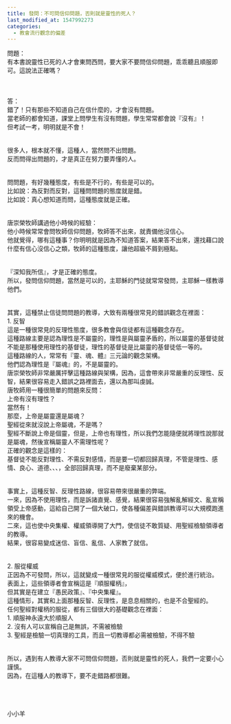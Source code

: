 ```yaml
---
title: 發問：不可問信仰問題，否則就是靈性的死人？
last_modified_at: 1547992273
categories:
  - 教會流行觀念的偏差
---
```


問題：<br>有本書說靈性已死的人才會東問西問，要大家不要問信仰問題，乖乖聽且順服即可。這說法正確嗎？<br><!--more--><br><br><br>答：<br>錯了！只有那些不知道自己在信什麼的，才會沒有問題。<br>當老師的都會知道，課堂上問學生有沒有問題，學生常常都會說『沒有』！<br>但考試一考，明明就是不會！<br><br> <br>很多人，根本就不懂，這種人，當然問不出問題。<br>反而問得出問題的，才是真正在努力要弄懂的人。<br><br> <br>問問題，有好幾種態度，有些是不行的，有些是可以的。<br>比如說：為反對而反對，這種問問題的態度就是錯。<br>比如說：真心想知道而問，這種態度就是正確。<br><br> <br>唐崇榮牧師講過他小時候的經驗：<br>他小時候常常會問牧師信仰問題，牧師答不出來，就責備他沒信心。<br>他就覺得，哪有這種事？你明明就是因為不知道答案，結果答不出來，還找藉口說什麼有信心沒信心之類，牧師的這種態度，讓他超級不屑到極點。<br><br> <br>『深知我所信』，才是正確的態度。<br>所以，發問信仰問題，當然是可以的，主耶穌的門徒就常常發問，主耶穌一樣教導他們。<br><br><br>其實，這種禁止信徒問問題的教導，大致有兩種很常見的錯誤觀念在裡面：<br>1.	反智<br>這是一種很常見的反理性態度，很多教會與信徒都有這種觀念存在。<br>這種路線主要是認為理性是不屬靈的，理性是與屬靈矛盾的，所以屬靈的基督徒就不能是那種使用理性的基督徒，理性的基督徒是比屬靈的基督徒低一等的。<br>這種路線的人，常常有『靈、魂、體』三元論的觀念架構。<br>他們認為理性是『屬魂』的，不是屬靈的。<br>唐崇榮牧師非常嚴厲抨擊這種路線與架構，因為，這會帶來非常嚴重的反理性、反智，結果很容易走入錯誤之路裡面去，還以為那叫虔誠。<br>唐牧師用一種很簡單的問題來反問：<br>上帝有沒有理性？<br>當然有！<br>那麼，上帝是屬靈還是屬魂？<br>聖經從來就沒說上帝屬魂，不是嗎？<br>聖經不斷說上帝是個靈，但是，上帝也有理性，所以我們怎能隨便就將理性說那就是屬魂，然後宣稱屬靈人不需理性呢？<br>正確的觀念是這樣的：<br>基督徒不能反對理性、不需反對感情，而是要一切都回歸真理，不管是理性、感情、良心、道德、、、，全部回歸真理，而不是廢棄某部分。<br><br><br>事實上，這種反智、反理性路線，很容易帶來很嚴重的弊端。<br>一來，因為不使用理性，而是訴諸直覺、感覺，結果很容易強解亂解經文、亂宣稱領受上帝感動，這給自己開了一個大破口，使各種偏差與錯誤教導可以大規模跑進來的機會。<br>二來，這也使中央集權、權威領導開了大門，使信徒不敢質疑、用聖經檢驗領導者的教導。<br>結果，很容易變成迷信、盲信、亂信、人家教了就信。<br><br><br>2.	服從權威<br>正因為不可發問，所以，這就變成一種很常見的服從權威模式，便於進行統治。<br>表面上，這些領導者會宣稱這是『順服權柄』，<br>但其實是在建立『愚民政策』、『中央集權』。<br>這種情形，其實和上面那種反智、反理性，是息息相關的，也是不合聖經的。<br>任何聖經對權柄的服從，都有三個很大的基礎觀念在裡面：<br>1.	順服神永遠大於順服人<br>2.	沒有人可以宣稱自己是無誤，不需被檢驗<br>3.	聖經是檢驗一切真理的工具，而且一切教導都必需被檢驗，不得不驗<br><br><br>所以，遇到有人教導大家不可問信仰問題，否則就是靈性的死人，我們一定要小心謹慎。<br>因為，在這種人的教導下，要不走錯路都很難。<br><br><br><br><br>小小羊<br><br><br><br><br><br>
